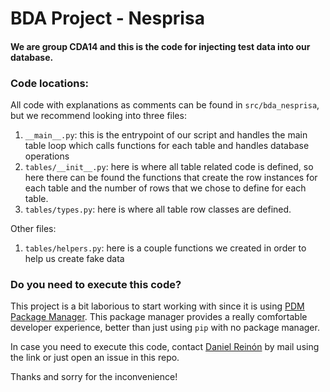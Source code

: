 # BDA Project - Nesprisa
#### We are group CDA14 and this is the code for injecting test data into our database.

### Code locations:
All code with explanations as comments can be found in `src/bda_nesprisa`, but we recommend looking into three files:
1. `__main__.py`: this is the entrypoint of our script and handles the main table loop which calls functions for each table and handles database operations
2. `tables/__init__.py`: here is where all table related code is defined, so here there can be found the functions that create the row instances for each table and the number of rows that we chose to define for each table.
3. `tables/types.py`: here is where all table row classes are defined.

Other files:
1. `tables/helpers.py`: here is a couple functions we created in order to help us create fake data

### Do you need to execute this code?
This project is a bit laborious to start working with since it is using [PDM Package Manager](https://pdm-project.org/latest/). This package manager provides a really comfortable developer experience, better than just using `pip` with no package manager.

In case you need to execute this code, contact [Daniel Reinón](mailto:dreigar@inf.upv.es) by mail using the link or just open an issue in this repo.

Thanks and sorry for the inconvenience!